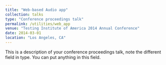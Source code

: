 ```yaml
---
title: "Web-based Audio app"
collection: talks
type: "Conference proceedings talk"
permalink: /utilities/web_app
venue: "Testing Institute of America 2014 Annual Conference"
date: 2014-03-01
location: "Los Angeles, CA"
---
```


This is a description of your conference proceedings talk, note the different field in type. You can put anything in this field.
